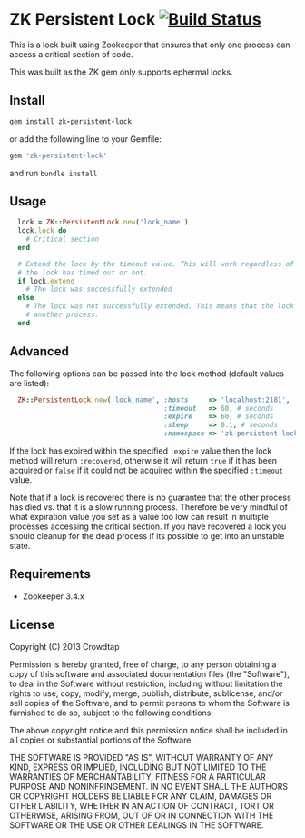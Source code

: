 ZK Persistent Lock [![Build Status](https://travis-ci.org/crowdtap/zk-persistent-lock.png?branch=master)](https://travis-ci.org/crowdtap/zk-persistent-lock)
======

This is a lock built using Zookeeper that ensures that only one process can access a
critical section of code.

This was built as the ZK gem only supports ephermal locks.

Install
-------

```ruby
gem install zk-persistent-lock
```
or add the following line to your Gemfile:
```ruby
gem 'zk-persistent-lock'
```
and run `bundle install`

Usage
-----

```ruby
  lock = ZK::PersistentLock.new('lock_name')
  lock.lock do
    # Critical section
  end

  # Extend the lock by the timeout value. This will work regardless of whether
  # the lock has timed out or not.
  if lock.extend
    # The lock was successfully extended
  else
    # The lock was not successfully extended. This means that the lock was taken by
    # another process.
  end
```

Advanced
--------

The following options can be passed into the lock method (default values are
listed):

```ruby
  ZK::PersistentLock.new('lock_name', :hosts     => 'localhost:2181',
                                      :timeout   => 60, # seconds
                                      :expire    => 60, # seconds
                                      :sleep     => 0.1, # seconds
                                      :namespace => 'zk-persistent-lock')
```

If the lock has expired within the specified `:expire` value then the lock method
will return `:recovered`, otherwise it will return `true` if it has been acquired
or `false` if it could not be acquired within the specified `:timeout` value.

Note that if a lock is recovered there is no guarantee that the other process
has died vs. that it is a slow running process. Therefore be very mindful of what
expiration value you set as a value too low can result in multiple processes
accessing the critical section. If you have recovered a lock you should cleanup
for the dead process if its possible to get into an unstable state.


Requirements
------------
* Zookeeper 3.4.x


License
-------
Copyright (C) 2013 Crowdtap

Permission is hereby granted, free of charge, to any person obtaining a copy of this software and associated documentation files (the "Software"), to deal in the Software without restriction, including without limitation the rights to use, copy, modify, merge, publish, distribute, sublicense, and/or sell copies of the Software, and to permit persons to whom the Software is furnished to do so, subject to the following conditions:

The above copyright notice and this permission notice shall be included in all copies or substantial portions of the Software.

THE SOFTWARE IS PROVIDED "AS IS", WITHOUT WARRANTY OF ANY KIND, EXPRESS OR IMPLIED, INCLUDING BUT NOT LIMITED TO THE WARRANTIES OF MERCHANTABILITY, FITNESS FOR A PARTICULAR PURPOSE AND NONINFRINGEMENT. IN NO EVENT SHALL THE AUTHORS OR COPYRIGHT HOLDERS BE LIABLE FOR ANY CLAIM, DAMAGES OR OTHER LIABILITY, WHETHER IN AN ACTION OF CONTRACT, TORT OR OTHERWISE, ARISING FROM, OUT OF OR IN CONNECTION WITH THE SOFTWARE OR THE USE OR OTHER DEALINGS IN THE SOFTWARE.
